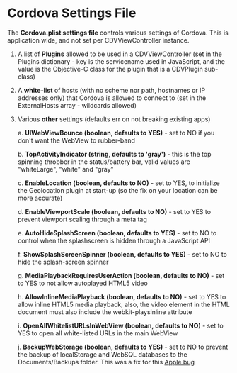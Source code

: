 <!--
#
# Licensed to the Apache Software Foundation (ASF) under one
# or more contributor license agreements.  See the NOTICE file
# distributed with this work for additional information
# regarding copyright ownership.  The ASF licenses this file
# to you under the Apache License, Version 2.0 (the
# "License"); you may not use this file except in compliance
# with the License.  You may obtain a copy of the License at
# 
# http://www.apache.org/licenses/LICENSE-2.0
# 
# Unless required by applicable law or agreed to in writing,
# software distributed under the License is distributed on an
# "AS IS" BASIS, WITHOUT WARRANTIES OR CONDITIONS OF ANY
#  KIND, either express or implied.  See the License for the
# specific language governing permissions and limitations
# under the License.
#
-->
# Cordova Settings File #

The **Cordova.plist settings file** controls various settings of Cordova. This is application wide, and not set per CDVViewController instance. 

1. A list of **Plugins** allowed to be used in a CDVViewController (set in the Plugins dictionary - key is the servicename used in JavaScript, and the value is the Objective-C class for the plugin that is a CDVPlugin sub-class)
2. A **white-list** of hosts (with no scheme nor path, hostnames or IP addresses only) that Cordova is allowed to connect to (set in the ExternalHosts array - wildcards allowed)
3. Various **other** settings (defaults err on not breaking existing apps)

	a. **UIWebViewBounce (boolean, defaults to YES)** - set to NO if you don't want the WebView to rubber-band
	
	b. **TopActivityIndicator (string, defaults to 'gray')** - this is the top spinning throbber in the status/battery bar, valid values are "whiteLarge", "white" and "gray"
	
	c. **EnableLocation (boolean, defaults to NO)** - set to YES, to initialize the Geolocation plugin at start-up (so the fix on your location can be more accurate)
	
	d. **EnableViewportScale (boolean, defaults to NO)** - set to YES to prevent viewport scaling through a meta tag
	
	e. **AutoHideSplashScreen (boolean, defaults to YES)** - set to NO to control when the splashscreen is hidden through a JavaScript API
	
	f. **ShowSplashScreenSpinner (boolean, defaults to YES)** - set to NO to hide the splash-screen spinner
	
	g. **MediaPlaybackRequiresUserAction (boolean, defaults to NO)** - set to YES to not allow autoplayed HTML5 video
	
	h. **AllowInlineMediaPlayback (boolean, defaults to NO)** - set to YES to allow inline HTML5 media playback, also, the video element in the HTML document must also include the webkit-playsinline attribute
	
	i. **OpenAllWhitelistURLsInWebView (boolean, defaults to NO)** - set to YES to open all white-listed URLs in the main WebView

	j. **BackupWebStorage (boolean, defaults to YES)** - set to NO to prevent the backup of localStorage and WebSQL databases to the Documents/Backups folder. This was a fix for this [Apple bug](http://phonegap.com/2012/04/18/ios-5-1-and-the-embedded-uiwebview-with-cordova/)



